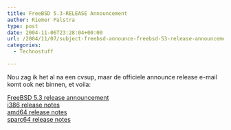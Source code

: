```yaml
---
title: FreeBSD 5.3-RELEASE Announcement
author: Riemer Palstra
type: post
date: 2004-11-06T23:28:04+00:00
url: /2004/11/07/subject-freebsd-announce-freebsd-53-release-announcement
categories:
  - Technostuff

---
```

Nou zag ik het al na een cvsup, maar de officiele announce release e-mail komt ook net binnen, et voila:

[FreeBSD 5.3 release announcement][1]  
[i386 release notes][2]  
[amd64 release notes][3]  
[sparc64 release notes][4]

 [1]: http://www.freebsd.org/releases/5.3R/announce.html
 [2]: http://www.freebsd.org/releases/5.3R/relnotes-i386.html
 [3]: http://www.freebsd.org/releases/5.3R/relnotes-amd64.html
 [4]: http://www.freebsd.org/releases/5.3R/relnotes-sparc64.html